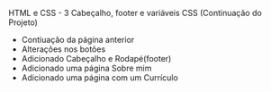 HTML e CSS - 3 Cabeçalho, footer e variáveis CSS (Continuação do Projeto)

  - Contiuação da página anterior
  - Alterações nos botões
  - Adicionado Cabeçalho e Rodapé(footer)
  - Adicionado uma página Sobre mim
  - Adicionado uma página com um Currículo
